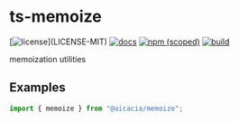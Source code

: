 # ts-memoize

[![license](https://img.shields.io/badge/license-MIT%2FApache--2.0-blue")](LICENSE-MIT)
[![docs](https://img.shields.io/badge/docs-typescript-blue.svg)](https://aicacia.github.io/ts-memoize/)
[![npm (scoped)](https://img.shields.io/npm/v/@aicacia/memoize)](https://www.npmjs.com/package/@aicacia/memoize)
[![build](https://github.com/aicacia/ts-memoize/workflows/Test/badge.svg)](https://github.com/aicacia/ts-memoize/actions?query=workflow%3ATest)

memoization utilities

## Examples

```typescript
import { memoize } from "@aicacia/memoize";
```
